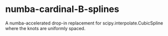 # numba-cardinal-B-splines
A numba-accelerated drop-in replacement for scipy.interpolate.CubicSpline where the knots are uniformly spaced.
